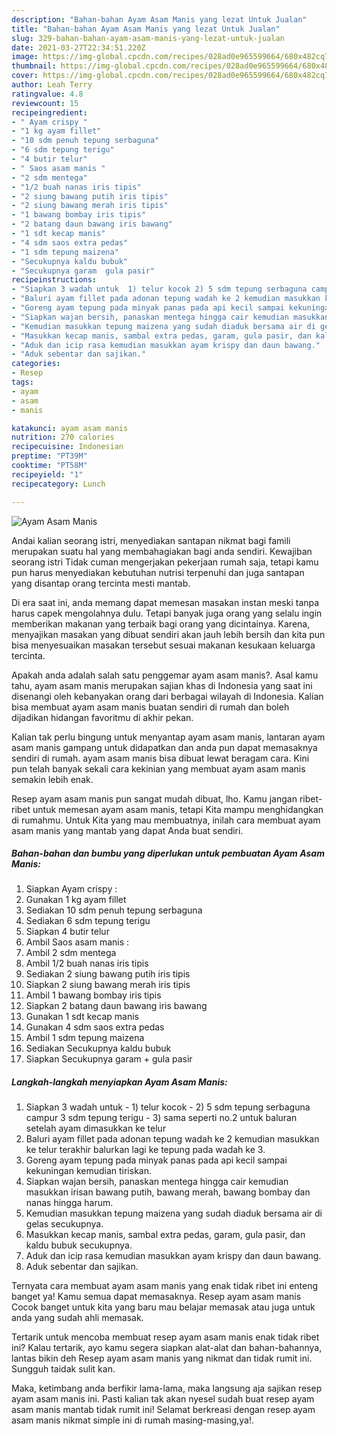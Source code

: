 ```yaml
---
description: "Bahan-bahan Ayam Asam Manis yang lezat Untuk Jualan"
title: "Bahan-bahan Ayam Asam Manis yang lezat Untuk Jualan"
slug: 329-bahan-bahan-ayam-asam-manis-yang-lezat-untuk-jualan
date: 2021-03-27T22:34:51.220Z
image: https://img-global.cpcdn.com/recipes/028ad0e965599664/680x482cq70/ayam-asam-manis-foto-resep-utama.jpg
thumbnail: https://img-global.cpcdn.com/recipes/028ad0e965599664/680x482cq70/ayam-asam-manis-foto-resep-utama.jpg
cover: https://img-global.cpcdn.com/recipes/028ad0e965599664/680x482cq70/ayam-asam-manis-foto-resep-utama.jpg
author: Leah Terry
ratingvalue: 4.8
reviewcount: 15
recipeingredient:
- " Ayam crispy "
- "1 kg ayam fillet"
- "10 sdm penuh tepung serbaguna"
- "6 sdm tepung terigu"
- "4 butir telur"
- " Saos asam manis "
- "2 sdm mentega"
- "1/2 buah nanas iris tipis"
- "2 siung bawang putih iris tipis"
- "2 siung bawang merah iris tipis"
- "1 bawang bombay iris tipis"
- "2 batang daun bawang iris bawang"
- "1 sdt kecap manis"
- "4 sdm saos extra pedas"
- "1 sdm tepung maizena"
- "Secukupnya kaldu bubuk"
- "Secukupnya garam  gula pasir"
recipeinstructions:
- "Siapkan 3 wadah untuk  1) telur kocok 2) 5 sdm tepung serbaguna campur 3 sdm tepung terigu 3) sama seperti no.2 untuk baluran setelah ayam dimasukkan ke telur"
- "Baluri ayam fillet pada adonan tepung wadah ke 2 kemudian masukkan ke telur terakhir balurkan lagi ke tepung pada wadah ke 3."
- "Goreng ayam tepung pada minyak panas pada api kecil sampai kekuningan kemudian tiriskan."
- "Siapkan wajan bersih, panaskan mentega hingga cair kemudian masukkan irisan bawang putih, bawang merah, bawang bombay dan nanas hingga harum."
- "Kemudian masukkan tepung maizena yang sudah diaduk bersama air di gelas secukupnya."
- "Masukkan kecap manis, sambal extra pedas, garam, gula pasir, dan kaldu bubuk secukupnya."
- "Aduk dan icip rasa kemudian masukkan ayam krispy dan daun bawang."
- "Aduk sebentar dan sajikan."
categories:
- Resep
tags:
- ayam
- asam
- manis

katakunci: ayam asam manis 
nutrition: 270 calories
recipecuisine: Indonesian
preptime: "PT39M"
cooktime: "PT58M"
recipeyield: "1"
recipecategory: Lunch

---
```



![Ayam Asam Manis](https://img-global.cpcdn.com/recipes/028ad0e965599664/680x482cq70/ayam-asam-manis-foto-resep-utama.jpg)

Andai kalian seorang istri, menyediakan santapan nikmat bagi famili merupakan suatu hal yang membahagiakan bagi anda sendiri. Kewajiban seorang istri Tidak cuman mengerjakan pekerjaan rumah saja, tetapi kamu pun harus menyediakan kebutuhan nutrisi terpenuhi dan juga santapan yang disantap orang tercinta mesti mantab.

Di era  saat ini, anda memang dapat memesan masakan instan meski tanpa harus capek mengolahnya dulu. Tetapi banyak juga orang yang selalu ingin memberikan makanan yang terbaik bagi orang yang dicintainya. Karena, menyajikan masakan yang dibuat sendiri akan jauh lebih bersih dan kita pun bisa menyesuaikan masakan tersebut sesuai makanan kesukaan keluarga tercinta. 



Apakah anda adalah salah satu penggemar ayam asam manis?. Asal kamu tahu, ayam asam manis merupakan sajian khas di Indonesia yang saat ini disenangi oleh kebanyakan orang dari berbagai wilayah di Indonesia. Kalian bisa membuat ayam asam manis buatan sendiri di rumah dan boleh dijadikan hidangan favoritmu di akhir pekan.

Kalian tak perlu bingung untuk menyantap ayam asam manis, lantaran ayam asam manis gampang untuk didapatkan dan anda pun dapat memasaknya sendiri di rumah. ayam asam manis bisa dibuat lewat beragam cara. Kini pun telah banyak sekali cara kekinian yang membuat ayam asam manis semakin lebih enak.

Resep ayam asam manis pun sangat mudah dibuat, lho. Kamu jangan ribet-ribet untuk memesan ayam asam manis, tetapi Kita mampu menghidangkan di rumahmu. Untuk Kita yang mau membuatnya, inilah cara membuat ayam asam manis yang mantab yang dapat Anda buat sendiri.

<!--inarticleads1-->

##### Bahan-bahan dan bumbu yang diperlukan untuk pembuatan Ayam Asam Manis:

1. Siapkan  Ayam crispy :
1. Gunakan 1 kg ayam fillet
1. Sediakan 10 sdm penuh tepung serbaguna
1. Sediakan 6 sdm tepung terigu
1. Siapkan 4 butir telur
1. Ambil  Saos asam manis :
1. Ambil 2 sdm mentega
1. Ambil 1/2 buah nanas iris tipis
1. Sediakan 2 siung bawang putih iris tipis
1. Siapkan 2 siung bawang merah iris tipis
1. Ambil 1 bawang bombay iris tipis
1. Siapkan 2 batang daun bawang iris bawang
1. Gunakan 1 sdt kecap manis
1. Gunakan 4 sdm saos extra pedas
1. Ambil 1 sdm tepung maizena
1. Sediakan Secukupnya kaldu bubuk
1. Siapkan Secukupnya garam + gula pasir




<!--inarticleads2-->

##### Langkah-langkah menyiapkan Ayam Asam Manis:

1. Siapkan 3 wadah untuk  - 1) telur kocok - 2) 5 sdm tepung serbaguna campur 3 sdm tepung terigu - 3) sama seperti no.2 untuk baluran setelah ayam dimasukkan ke telur
1. Baluri ayam fillet pada adonan tepung wadah ke 2 kemudian masukkan ke telur terakhir balurkan lagi ke tepung pada wadah ke 3.
1. Goreng ayam tepung pada minyak panas pada api kecil sampai kekuningan kemudian tiriskan.
1. Siapkan wajan bersih, panaskan mentega hingga cair kemudian masukkan irisan bawang putih, bawang merah, bawang bombay dan nanas hingga harum.
1. Kemudian masukkan tepung maizena yang sudah diaduk bersama air di gelas secukupnya.
1. Masukkan kecap manis, sambal extra pedas, garam, gula pasir, dan kaldu bubuk secukupnya.
1. Aduk dan icip rasa kemudian masukkan ayam krispy dan daun bawang.
1. Aduk sebentar dan sajikan.




Ternyata cara membuat ayam asam manis yang enak tidak ribet ini enteng banget ya! Kamu semua dapat memasaknya. Resep ayam asam manis Cocok banget untuk kita yang baru mau belajar memasak atau juga untuk anda yang sudah ahli memasak.

Tertarik untuk mencoba membuat resep ayam asam manis enak tidak ribet ini? Kalau tertarik, ayo kamu segera siapkan alat-alat dan bahan-bahannya, lantas bikin deh Resep ayam asam manis yang nikmat dan tidak rumit ini. Sungguh taidak sulit kan. 

Maka, ketimbang anda berfikir lama-lama, maka langsung aja sajikan resep ayam asam manis ini. Pasti kalian tak akan nyesel sudah buat resep ayam asam manis mantab tidak rumit ini! Selamat berkreasi dengan resep ayam asam manis nikmat simple ini di rumah masing-masing,ya!.

